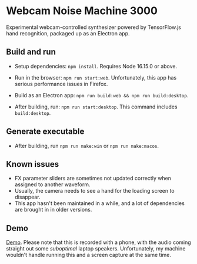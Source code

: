 # Webcam Noise Machine 3000

Experimental webcam-controlled synthesizer powered by TensorFlow.js hand recognition, packaged up as an Electron app.

## Build and run

* Setup dependencies: `npm install`. Requires Node 16.15.0 or above.

* Run in the browser: `npm run start:web`. Unfortunately, this app has serious performance issues in Firefox.

* Build as an Electron app: `npm run build:web && npm run build:desktop`.

* After building, run: `npm run start:desktop`. This command includes `build:desktop`.

## Generate executable

* After building, run `npm run make:win` or `npm run make:macos`.

## Known issues

* FX parameter sliders are sometimes not updated correctly when assigned to another waveform.
* Usually, the camera needs to see a hand for the loading screen to disappear.
* This app hasn't been maintained in a while, and a lot of dependencies are brought in in older versions.

## Demo

[Demo](https://youtu.be/7mXSGJH_6XA). Please note that this is recorded with a phone, with the audio coming straight out some *suboptimal* laptop speakers. Unfortunately, my machine wouldn't handle running this and a screen capture at the same time.
